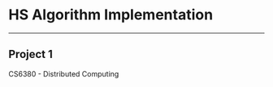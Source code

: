 # HS Algorithm Implementation
----------------------------------

## Project 1

CS6380 - Distributed Computing